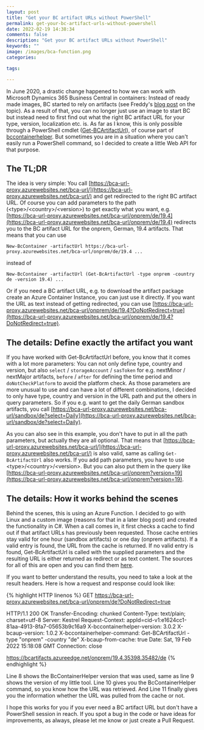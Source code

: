 ```yaml
---
layout: post
title: "Get your BC artifact URLs without PowerShell"
permalink: get-your-bc-artifact-urls-without-powershell
date: 2022-02-19 14:38:34
comments: false
description: "Get your BC artifact URLs without PowerShell"
keywords: ""
image: /images/bca-function.png
categories:

tags:

---
```


In June 2020, a drastic change happened to how we can work with Microsoft Dynamics 365 Business Central in containers: Instead of ready made images, BC started to rely on artifacts (see Freddy's [blog post][bca-intro] on the topic). As a result of that, you can no longer just use an image to start BC but instead need to first find out what the right BC artifact URL for your type, version, localization etc. is. As far as I know, this is only possible through a PowerShell cmdlet ([Get-BCArtifactUrl][get-bca]), of course part of [bccontainerhelper][bcch]. But sometimes you are in a situation where you can't easily run a PowerShell command, so I decided to create a little Web API for that purpose.

## The TL;DR
The idea is very simple: You call [https://bca-url-proxy.azurewebsites.net/bca-url/](https://bca-url-proxy.azurewebsites.net/bca-url/) and get redirected to the right BC artifact URL. Of course you can add parameters to the path (&lt;type&gt;/&lt;country&gt;/&lt;version&gt;) to get exactly what you want, e.g. [https://bca-url-proxy.azurewebsites.net/bca-url/onprem/de/19.4](https://bca-url-proxy.azurewebsites.net/bca-url/onprem/de/19.4) redirects you to the BC artifact URL for the onprem, German, 19.4 artifacts. That means that you can use

```New-BcContainer -artifactUrl https://bca-url-proxy.azurewebsites.net/bca-url/onprem/de/19.4 ...```

instead of 

```New-BcContainer -artifactUrl (Get-BcArtifactUrl -type onprem -country de -version 19.4) ...```

Or if you need a BC artifact URL, e.g. to download the artifact package create an Azure Container Instance, you can just use it directly. If you want the URL as text instead of getting redirected, you can use [https://bca-url-proxy.azurewebsites.net/bca-url/onprem/de/19.4?DoNotRedirect=true](https://bca-url-proxy.azurewebsites.net/bca-url/onprem/de/19.4?DoNotRedirect=true).

## The details: Define exactly the artifact you want

If you have worked with Get-BcArtifactUrl before, you know that it comes with a lot more parameters: You can not only define type, country and version, but also `select` / `storageAccount` / `sasToken` for e.g. nextMinor / nextMajor artifacts, `before` / `after` for defining the time period and `doNotCheckPlatform` to avoid the platform check. As those parameters are more unusual to use and can have a lot of different combinations, I decided to only have type, country and version in the URL path and put the others in query parameters. So if you e.g. want to get the daily German sandbox artifacts, you call [https://bca-url-proxy.azurewebsites.net/bca-url/sandbox/de?select=Daily](https://bca-url-proxy.azurewebsites.net/bca-url/sandbox/de?select=Daily).

As you can also see in this example, you don't have to put in all the path parameters, but actually they are all optional. That means that [https://bca-url-proxy.azurewebsites.net/bca-url/](https://bca-url-proxy.azurewebsites.net/bca-url/) is also valid, same as calling `Get-BcArtifactUrl` also works. If you add path parameters, you have to use &lt;type&gt;/&lt;country&gt;/&lt;version&gt;. But you can also put them in the query like [https://bca-url-proxy.azurewebsites.net/bca-url/onprem?version=19](https://bca-url-proxy.azurewebsites.net/bca-url/onprem?version=19).

## The details: How it works behind the scenes

Behind the scenes, this is using an Azure Function. I decided to go with Linux and a custom image (reasons for that in a later blog post) and created the functionality in C#. When a call comes in, it first checks a cache to find out if that artifact URLs has previously been requested. Those cache entries stay valid for one hour (sandbox artifacts) or one day (onprem artifacts). If a valid entry is found, the URL from the cache is returned. If no valid entry is found, Get-BcArtifactUrl is called with the supplied parameters and the resulting URL is either returned as redirect or as text content. The sources for all of this are open and you can find them [here][bcaup].

If you want to better understand the results, you need to take a look at the result headers. Here is how a request and response could look like:

{% highlight HTTP linenos %}
GET https://bca-url-proxy.azurewebsites.net/bca-url/onprem/de?DoNotRedirect=true

HTTP/1.1 200 OK
Transfer-Encoding: chunked
Content-Type: text/plain; charset=utf-8
Server: Kestrel
Request-Context: appId=cid-v1:e1624cc1-81aa-4913-8fa7-05653b9c16a9
X-bccontainerhelper-version: 3.0.2
X-bcaup-version: 1.0.2
X-bccontainerhelper-command: Get-BCArtifactUrl -type "onprem" -country "de"
X-bcaup-from-cache: true
Date: Sat, 19 Feb 2022 15:18:08 GMT
Connection: close

https://bcartifacts.azureedge.net/onprem/19.4.35398.35482/de
{% endhighlight %}

Line 8 shows the BcContainerHelper version that was used, same as line 9 shows the version of my little tool. Line 10 gives you the BcContainerHelper command, so you know how the URL was retrieved. And Line 11 finally gives you the information whether the URL was pulled from the cache or not.

I hope this works for you if you ever need a BC artifact URL but don't have a PowerShell session in reach. If you spot a bug in the code or have ideas for improvements, as always, please let me know or just create a Pull Request.

[bca-intro]: https://freddysblog.com/2020/06/25/changing-the-way-you-run-business-central-in-docker/
[get-bca]: https://github.com/microsoft/navcontainerhelper/blob/master/Misc/Get-BCArtifactUrl.ps1
[bcch]: https://www.powershellgallery.com/packages/bccontainerhelper
[bcaup]: https://github.com/tfenster/bcartifacturl-proxy/blob/master/GetUrl.cs